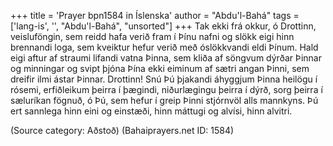 +++
title = 'Prayer bpn1584 in Íslenska'
author = "Abdu'l-Bahá"
tags = ['lang-is', '', "Abdu'l-Bahá", "unsorted"]
+++
Tak ekki frá okkur, ó Drottinn, veisluföngin, sem reidd hafa verið fram í Þínu nafni og slökk eigi hinn brennandi loga, sem kveiktur hefur verið með óslökkvandi eldi Þínum. Hald eigi aftur af straumi lifandi vatna Þinna, sem kliða af söng­vum dýrðar Þinnar og minningar og svipt þjóna Þína ekki eiminum af sætri angan Þinni, sem dreifir ilmi ástar Þinnar.
Drottinn! Snú Þú þjakandi áhyggjum Þinna heilögu í rósemi, erfiðleikum þeirra í þægindi, nið­ur­­lægingu þeirra í dýrð, sorg þeirra í sæluríkan fögnuð, ó Þú, sem hefur í greip Þinni stjórnvöl alls mannkyns.
Þú ert sannlega hinn eini og einstæði, hinn mátt­ugi og alvísi, hinn alvitri.

(Source category: Aðstoð)
(Bahaiprayers.net ID: 1584)
